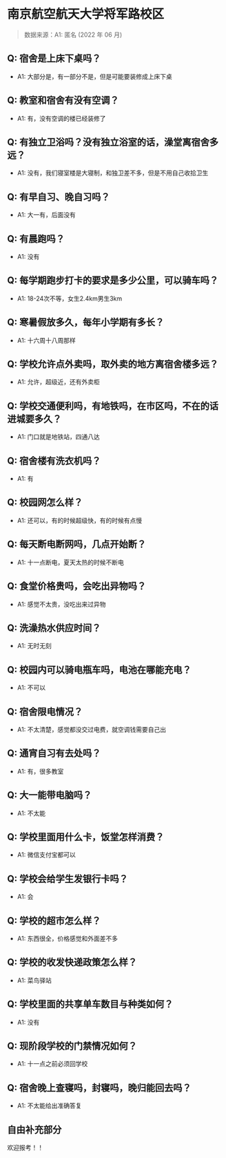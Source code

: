 # 南京航空航天大学将军路校区

> 数据来源：A1: 匿名 (2022 年 06 月)

## Q: 宿舍是上床下桌吗？

- A1: 大部分是，有一部分不是，但是可能要装修成上床下桌

## Q: 教室和宿舍有没有空调？

- A1: 有，没有空调的楼已经装修了

## Q: 有独立卫浴吗？没有独立浴室的话，澡堂离宿舍多远？

- A1: 没有，我们寝室楼是大寝制，和独卫差不多，但是不用自己收拾卫生

## Q: 有早自习、晚自习吗？

- A1: 大一有，后面没有

## Q: 有晨跑吗？

- A1: 没有

## Q: 每学期跑步打卡的要求是多少公里，可以骑车吗？

- A1: 18-24次不等，女生2.4km男生3km

## Q: 寒暑假放多久，每年小学期有多长？

- A1: 十六周十八周那样

## Q: 学校允许点外卖吗，取外卖的地方离宿舍楼多远？

- A1: 允许，超级近，还有外卖柜

## Q: 学校交通便利吗，有地铁吗，在市区吗，不在的话进城要多久？

- A1: 门口就是地铁站，四通八达

## Q: 宿舍楼有洗衣机吗？

- A1: 有

## Q: 校园网怎么样？

- A1: 还可以，有的时候超级快，有的时候有点慢

## Q: 每天断电断网吗，几点开始断？

- A1: 十一点断电，夏天太热的时候不断电

## Q: 食堂价格贵吗，会吃出异物吗？

- A1: 感觉不太贵，没吃出来过异物

## Q: 洗澡热水供应时间？

- A1: 无时无刻

## Q: 校园内可以骑电瓶车吗，电池在哪能充电？

- A1: 不可以

## Q: 宿舍限电情况？

- A1: 不太清楚，感觉都没交过电费，就空调钱需要自己出

## Q: 通宵自习有去处吗？

- A1: 有，很多教室

## Q: 大一能带电脑吗？

- A1: 不太能

## Q: 学校里面用什么卡，饭堂怎样消费？

- A1: 微信支付宝都可以

## Q: 学校会给学生发银行卡吗？

- A1: 会

## Q: 学校的超市怎么样？

- A1: 东西很全，价格感觉和外面差不多

## Q: 学校的收发快递政策怎么样？

- A1: 菜鸟驿站

## Q: 学校里面的共享单车数目与种类如何？

- A1: 没有

## Q: 现阶段学校的门禁情况如何？

- A1: 十一点之前必须回学校

## Q: 宿舍晚上查寝吗，封寝吗，晚归能回去吗？

- A1: 不太能给出准确答复

## 自由补充部分

欢迎报考！！